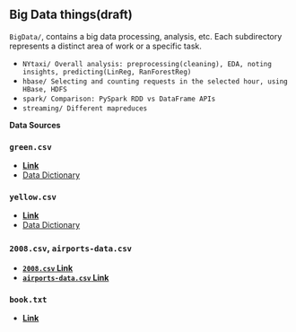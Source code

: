 ## Big Data things(draft)

`BigData/`, contains a big data processing, analysis, etc. Each subdirectory represents a distinct area of work or a specific task.

* `NYtaxi/ Overall analysis: preprocessing(cleaning), EDA, noting insights, predicting(LinReg, RanForestReg)`
* `hbase/ Selecting and counting requests in the selected hour, using HBase, HDFS`
* `spark/ Comparison: PySpark RDD vs DataFrame APIs`
* `streaming/ Different mapreduces`


**Data Sources**

### `green.csv`
- **[Link](https://drive.google.com/uc?export=download&id=13fSdj3d8BiXLcuDy6OJ2OOboXP1SnZ0n)**
- [Data Dictionary](https://www.nyc.gov/assets/tlc/downloads/pdf/data_dictionary_trip_records_green.pdf)

### `yellow.csv`
- **[Link](https://drive.google.com/uc?export=download&id=1Prcm3duikQgXbbdmZrdn8-LSCL8whYcY)**
- [Data Dictionary](https://www.nyc.gov/assets/tlc/downloads/pdf/data_dictionary_trip_records_yellow.pdf)

### `2008.csv`, `airports-data.csv`
- **[`2008.csv` Link](https://drive.google.com/uc?export=download&id=1eQhJwxwpIoCX7NyefkQPg_2NK13Ow1TR)**
- **[`airports-data.csv` Link](https://drive.google.com/uc?export=download&id=1Vwk0hHqkSnydFdnYQIlJgv0phbhlUxfL)**

### `book.txt`
- **[Link](https://drive.google.com/uc?export=download&id=1Q3B_ocKCLI9h5VjrkrXDvywIw-uG3j3F)**
